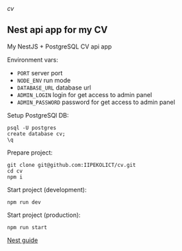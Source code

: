 *cv*
## Nest api app for my CV
My NestJS + PostgreSQL CV api app

Environment vars:
- `PORT` server port
- `NODE_ENV` run mode
- `DATABASE_URL` database url
- `ADMIN_LOGIN` login for get access to admin panel
- `ADMIN_PASSWORD` password for get access to admin panel

Setup PostgreSQl DB:
```shell
psql -U postgres
create database cv;
\q
```

Prepare project:
```shell
git clone git@github.com:IIPEKOLICT/cv.git
cd cv
npm i
```

Start project (development):
```shell
npm run dev
```

Start project (production):
```shell
npm run start
```

[Nest guide](NEST.md)
